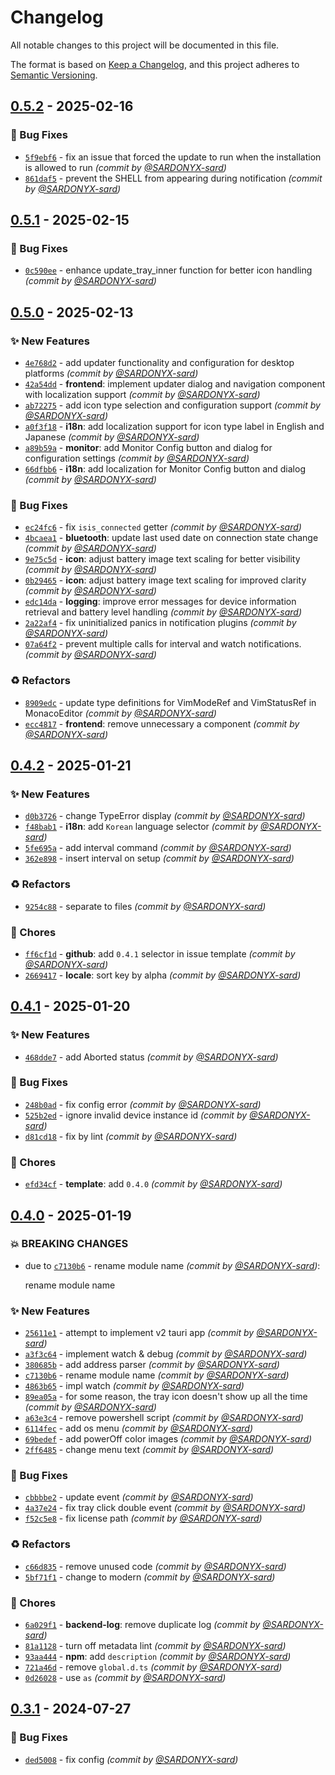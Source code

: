 # Changelog
All notable changes to this project will be documented in this file.

The format is based on [Keep a Changelog](https://keepachangelog.com/en/1.0.0/),
and this project adheres to [Semantic Versioning](https://semver.org/spec/v2.0.0.html).

## [0.5.2] - 2025-02-16
### :bug: Bug Fixes
- [`5f9ebf6`](https://github.com/SARDONYX-sard/bluetooth-battery-monitor/commit/5f9ebf6187a3eb9a88545df33a454221513ae779) - fix an issue that forced the update to run when the installation is allowed to run *(commit by [@SARDONYX-sard](https://github.com/SARDONYX-sard))*
- [`861daf5`](https://github.com/SARDONYX-sard/bluetooth-battery-monitor/commit/861daf5ec8584e7b9e51c5364b5d4a04b7d5873f) - prevent the SHELL from appearing during notification *(commit by [@SARDONYX-sard](https://github.com/SARDONYX-sard))*


## [0.5.1] - 2025-02-15
### :bug: Bug Fixes
- [`0c590ee`](https://github.com/SARDONYX-sard/bluetooth-battery-monitor/commit/0c590ee33f490358bc2fc8c276bedd987418779a) - enhance update_tray_inner function for better icon handling *(commit by [@SARDONYX-sard](https://github.com/SARDONYX-sard))*


## [0.5.0] - 2025-02-13
### :sparkles: New Features
- [`4e768d2`](https://github.com/SARDONYX-sard/bluetooth-battery-monitor/commit/4e768d2462a9c4b73a61e28ab9a3cc7446475a03) - add updater functionality and configuration for desktop platforms *(commit by [@SARDONYX-sard](https://github.com/SARDONYX-sard))*
- [`42a54dd`](https://github.com/SARDONYX-sard/bluetooth-battery-monitor/commit/42a54dd3bd711b7160bb86c6487c06f735fcb72f) - **frontend**: implement updater dialog and navigation component with localization support *(commit by [@SARDONYX-sard](https://github.com/SARDONYX-sard))*
- [`ab72275`](https://github.com/SARDONYX-sard/bluetooth-battery-monitor/commit/ab7227574964c7a404e15f42c9b29775d2d3b5a6) - add icon type selection and configuration support *(commit by [@SARDONYX-sard](https://github.com/SARDONYX-sard))*
- [`a0f3f18`](https://github.com/SARDONYX-sard/bluetooth-battery-monitor/commit/a0f3f186107e3631dc93d8dcaffd618a23f0d492) - **i18n**: add localization support for icon type label in English and Japanese *(commit by [@SARDONYX-sard](https://github.com/SARDONYX-sard))*
- [`a89b59a`](https://github.com/SARDONYX-sard/bluetooth-battery-monitor/commit/a89b59a5ebd176039bfa3d45cb8a260ce2082172) - **monitor**: add Monitor Config button and dialog for configuration settings *(commit by [@SARDONYX-sard](https://github.com/SARDONYX-sard))*
- [`66dfbb6`](https://github.com/SARDONYX-sard/bluetooth-battery-monitor/commit/66dfbb6279b7ee30d04b4386e90350cab177388a) - **i18n**: add localization for Monitor Config button and dialog *(commit by [@SARDONYX-sard](https://github.com/SARDONYX-sard))*

### :bug: Bug Fixes
- [`ec24fc6`](https://github.com/SARDONYX-sard/bluetooth-battery-monitor/commit/ec24fc62d5a59a1ae7af0536fb656a2261628b41) - fix `isis_connected` getter *(commit by [@SARDONYX-sard](https://github.com/SARDONYX-sard))*
- [`4bcaea1`](https://github.com/SARDONYX-sard/bluetooth-battery-monitor/commit/4bcaea1384f06b9cabdc79a95c809b9540e0e335) - **bluetooth**: update last used date on connection state change *(commit by [@SARDONYX-sard](https://github.com/SARDONYX-sard))*
- [`9e75c5d`](https://github.com/SARDONYX-sard/bluetooth-battery-monitor/commit/9e75c5d8fd6bf9703267e9d59b0a5a5df1a77583) - **icon**: adjust battery image text scaling for better visibility *(commit by [@SARDONYX-sard](https://github.com/SARDONYX-sard))*
- [`0b29465`](https://github.com/SARDONYX-sard/bluetooth-battery-monitor/commit/0b294657a738ccdedc59ea33d059bca8874056a9) - **icon**: adjust battery image text scaling for improved clarity *(commit by [@SARDONYX-sard](https://github.com/SARDONYX-sard))*
- [`edc14da`](https://github.com/SARDONYX-sard/bluetooth-battery-monitor/commit/edc14da15f26a233381e9da9ab84ccdd119ee095) - **logging**: improve error messages for device information retrieval and battery level handling *(commit by [@SARDONYX-sard](https://github.com/SARDONYX-sard))*
- [`2a22af4`](https://github.com/SARDONYX-sard/bluetooth-battery-monitor/commit/2a22af4c8a99353c9363f083f371ab538f315ada) - fix uninitialized panics in notification plugins *(commit by [@SARDONYX-sard](https://github.com/SARDONYX-sard))*
- [`07a64f2`](https://github.com/SARDONYX-sard/bluetooth-battery-monitor/commit/07a64f215479baeff6406c69ee1130a5e782f5bd) - prevent multiple calls for interval and watch notifications. *(commit by [@SARDONYX-sard](https://github.com/SARDONYX-sard))*

### :recycle: Refactors
- [`8909edc`](https://github.com/SARDONYX-sard/bluetooth-battery-monitor/commit/8909edcfade8b96d6cf622488f9709864a653c92) - update type definitions for VimModeRef and VimStatusRef in MonacoEditor *(commit by [@SARDONYX-sard](https://github.com/SARDONYX-sard))*
- [`ecc4817`](https://github.com/SARDONYX-sard/bluetooth-battery-monitor/commit/ecc48179b131a0911e7aeeb329b7224cf89d828a) - **frontend**: remove unnecessary a component *(commit by [@SARDONYX-sard](https://github.com/SARDONYX-sard))*


## [0.4.2] - 2025-01-21
### :sparkles: New Features
- [`d0b3726`](https://github.com/SARDONYX-sard/bluetooth-battery-monitor/commit/d0b3726c80c128ec227a0de1c885abea29eff7da) - change TypeError display *(commit by [@SARDONYX-sard](https://github.com/SARDONYX-sard))*
- [`f48bab1`](https://github.com/SARDONYX-sard/bluetooth-battery-monitor/commit/f48bab1b8461d09eec0277c14907383884b37100) - **i18n**: add `Korean` language selector *(commit by [@SARDONYX-sard](https://github.com/SARDONYX-sard))*
- [`5fe695a`](https://github.com/SARDONYX-sard/bluetooth-battery-monitor/commit/5fe695aad56adf643dac04e692998151f38b0ad8) - add interval command *(commit by [@SARDONYX-sard](https://github.com/SARDONYX-sard))*
- [`362e898`](https://github.com/SARDONYX-sard/bluetooth-battery-monitor/commit/362e8983056716061cfdb01bd05e3c7d012499ca) - insert interval on setup *(commit by [@SARDONYX-sard](https://github.com/SARDONYX-sard))*

### :recycle: Refactors
- [`9254c88`](https://github.com/SARDONYX-sard/bluetooth-battery-monitor/commit/9254c885776bb03ef6e2ec00e0f82828624cf7c9) - separate to files *(commit by [@SARDONYX-sard](https://github.com/SARDONYX-sard))*

### :wrench: Chores
- [`ff6cf1d`](https://github.com/SARDONYX-sard/bluetooth-battery-monitor/commit/ff6cf1d9f968248994bc11b8d55df687415d3270) - **github**: add `0.4.1` selector in issue template *(commit by [@SARDONYX-sard](https://github.com/SARDONYX-sard))*
- [`2669417`](https://github.com/SARDONYX-sard/bluetooth-battery-monitor/commit/2669417e822ba1399751e44d14a0710ce11a7c00) - **locale**: sort key by alpha *(commit by [@SARDONYX-sard](https://github.com/SARDONYX-sard))*


## [0.4.1] - 2025-01-20
### :sparkles: New Features
- [`468dde7`](https://github.com/SARDONYX-sard/bluetooth-battery-monitor/commit/468dde7957aca6e8987dc6886b90ac587a705184) - add Aborted status *(commit by [@SARDONYX-sard](https://github.com/SARDONYX-sard))*

### :bug: Bug Fixes
- [`248b0ad`](https://github.com/SARDONYX-sard/bluetooth-battery-monitor/commit/248b0ad6205588632ea660f84c52a7c1eba332dc) - fix config error *(commit by [@SARDONYX-sard](https://github.com/SARDONYX-sard))*
- [`525b2ed`](https://github.com/SARDONYX-sard/bluetooth-battery-monitor/commit/525b2ed991a28334a26b46a62a88bae7e97c1a66) - ignore invalid device instance id *(commit by [@SARDONYX-sard](https://github.com/SARDONYX-sard))*
- [`d81cd18`](https://github.com/SARDONYX-sard/bluetooth-battery-monitor/commit/d81cd18c68301b5f02f3de059c4b427b6604dad2) - fix by lint *(commit by [@SARDONYX-sard](https://github.com/SARDONYX-sard))*

### :wrench: Chores
- [`efd34cf`](https://github.com/SARDONYX-sard/bluetooth-battery-monitor/commit/efd34cf2937200acd7025ccb5421c5c5785efffc) - **template**: add `0.4.0` *(commit by [@SARDONYX-sard](https://github.com/SARDONYX-sard))*


## [0.4.0] - 2025-01-19
### :boom: BREAKING CHANGES
- due to [`c7130b6`](https://github.com/SARDONYX-sard/bluetooth-battery-monitor/commit/c7130b62e819226bb93f689345c07e6ce5f3d469) - rename module name *(commit by [@SARDONYX-sard](https://github.com/SARDONYX-sard))*:

  rename module name


### :sparkles: New Features
- [`25611e1`](https://github.com/SARDONYX-sard/bluetooth-battery-monitor/commit/25611e1ccc7fcf3f24f1329fad63081492f6cdc6) - attempt to implement v2 tauri app *(commit by [@SARDONYX-sard](https://github.com/SARDONYX-sard))*
- [`a3f3c64`](https://github.com/SARDONYX-sard/bluetooth-battery-monitor/commit/a3f3c645627c0fae197e09b308343c0d73b43768) - implement watch & debug *(commit by [@SARDONYX-sard](https://github.com/SARDONYX-sard))*
- [`380685b`](https://github.com/SARDONYX-sard/bluetooth-battery-monitor/commit/380685bf7f3222505b97508c2f4d77d062cbe0f9) - add address parser *(commit by [@SARDONYX-sard](https://github.com/SARDONYX-sard))*
- [`c7130b6`](https://github.com/SARDONYX-sard/bluetooth-battery-monitor/commit/c7130b62e819226bb93f689345c07e6ce5f3d469) - rename module name *(commit by [@SARDONYX-sard](https://github.com/SARDONYX-sard))*
- [`4863b65`](https://github.com/SARDONYX-sard/bluetooth-battery-monitor/commit/4863b654e8b714de6b97820980067236a313474b) - impl watch *(commit by [@SARDONYX-sard](https://github.com/SARDONYX-sard))*
- [`89ea05a`](https://github.com/SARDONYX-sard/bluetooth-battery-monitor/commit/89ea05a3888d17449819177d77919a95ba6442c5) - for some reason, the tray icon doesn't show up all the time *(commit by [@SARDONYX-sard](https://github.com/SARDONYX-sard))*
- [`a63e3c4`](https://github.com/SARDONYX-sard/bluetooth-battery-monitor/commit/a63e3c4b241d58a851dc4814e1d091dfd98ade4f) - remove powershell script *(commit by [@SARDONYX-sard](https://github.com/SARDONYX-sard))*
- [`6114fec`](https://github.com/SARDONYX-sard/bluetooth-battery-monitor/commit/6114fec6cd52f99f5caa71e49fad2e83f51295e3) - add os menu *(commit by [@SARDONYX-sard](https://github.com/SARDONYX-sard))*
- [`69bedef`](https://github.com/SARDONYX-sard/bluetooth-battery-monitor/commit/69bedef683cc0bc67b79b6c5af6540b8cbceda39) - add powerOff color images *(commit by [@SARDONYX-sard](https://github.com/SARDONYX-sard))*
- [`2ff6485`](https://github.com/SARDONYX-sard/bluetooth-battery-monitor/commit/2ff648562e5e4fe4d42005ced3b0eab0c5da1f0a) - change menu text *(commit by [@SARDONYX-sard](https://github.com/SARDONYX-sard))*

### :bug: Bug Fixes
- [`cbbbbe2`](https://github.com/SARDONYX-sard/bluetooth-battery-monitor/commit/cbbbbe2003c46b809a1e6540d268ca546d947cce) - update event *(commit by [@SARDONYX-sard](https://github.com/SARDONYX-sard))*
- [`4a37e24`](https://github.com/SARDONYX-sard/bluetooth-battery-monitor/commit/4a37e24440c3b577c37c3587a6d37356db401ef3) - fix tray click double event *(commit by [@SARDONYX-sard](https://github.com/SARDONYX-sard))*
- [`f52c5e8`](https://github.com/SARDONYX-sard/bluetooth-battery-monitor/commit/f52c5e88b13f2cef7908565131f30bb7084ca780) - fix license path *(commit by [@SARDONYX-sard](https://github.com/SARDONYX-sard))*

### :recycle: Refactors
- [`c66d835`](https://github.com/SARDONYX-sard/bluetooth-battery-monitor/commit/c66d835c48afecfe28e513a024a3e013b696f6fd) - remove unused code *(commit by [@SARDONYX-sard](https://github.com/SARDONYX-sard))*
- [`5bf71f1`](https://github.com/SARDONYX-sard/bluetooth-battery-monitor/commit/5bf71f1679e1de25562696845cbad153078e7739) - change to modern *(commit by [@SARDONYX-sard](https://github.com/SARDONYX-sard))*

### :wrench: Chores
- [`6a029f1`](https://github.com/SARDONYX-sard/bluetooth-battery-monitor/commit/6a029f184b082390c367862e8da7547a0d4a425f) - **backend-log**: remove duplicate log *(commit by [@SARDONYX-sard](https://github.com/SARDONYX-sard))*
- [`81a1128`](https://github.com/SARDONYX-sard/bluetooth-battery-monitor/commit/81a11284757ba688accf1db67dbb974bae12db24) - turn off metadata lint *(commit by [@SARDONYX-sard](https://github.com/SARDONYX-sard))*
- [`93aa444`](https://github.com/SARDONYX-sard/bluetooth-battery-monitor/commit/93aa444c9705e5a0e698b333dbf0a4c2b6bb527d) - **npm**: add `description` *(commit by [@SARDONYX-sard](https://github.com/SARDONYX-sard))*
- [`721a46d`](https://github.com/SARDONYX-sard/bluetooth-battery-monitor/commit/721a46d2b1466e133647cbe1c093706559b1a82f) - remove `global.d.ts` *(commit by [@SARDONYX-sard](https://github.com/SARDONYX-sard))*
- [`0d26028`](https://github.com/SARDONYX-sard/bluetooth-battery-monitor/commit/0d260286c79c76cc1000a420c7522098489a2b0f) - use `as` *(commit by [@SARDONYX-sard](https://github.com/SARDONYX-sard))*


## [0.3.1] - 2024-07-27
### :bug: Bug Fixes
- [`ded5008`](https://github.com/SARDONYX-sard/bluetooth-battery-monitor/commit/ded5008c07c42fef81ed58335fcf26d9843db2f1) - fix config *(commit by [@SARDONYX-sard](https://github.com/SARDONYX-sard))*

[0.3.1]: https://github.com/SARDONYX-sard/bluetooth-battery-monitor/compare/0.3.0...0.3.1
[0.4.0]: https://github.com/SARDONYX-sard/bluetooth-battery-monitor/compare/0.3.1...0.4.0
[0.4.1]: https://github.com/SARDONYX-sard/bluetooth-battery-monitor/compare/0.4.0...0.4.1
[0.4.2]: https://github.com/SARDONYX-sard/bluetooth-battery-monitor/compare/0.4.1...0.4.2
[0.5.0]: https://github.com/SARDONYX-sard/bluetooth-battery-monitor/compare/0.4.3...0.5.0
[0.5.1]: https://github.com/SARDONYX-sard/bluetooth-battery-monitor/compare/0.5.0...0.5.1
[0.5.2]: https://github.com/SARDONYX-sard/bluetooth-battery-monitor/compare/0.5.1...0.5.2
